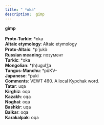 ```yaml
---
title: " *oka"
description:  gimp
---
```

<p data-pagefind-weight="0.5">
<strong> gimp</strong><br><br>
<strong>Proto-Turkic</strong>:  *oka<br>
<strong>Altaic etymology</strong>:  Altaic etymology<br>
<strong> Proto-Altaic</strong>:  *p`i̯ukò<br>
<strong>Russian meaning</strong>:  позумент<br>
<strong>Turkic</strong>:  *oka<br>
<strong>Mongolian</strong>:  *(h)ugulǯa<br>
<strong>Tungus-Manchu</strong>:  *püKV-<br>
<strong>Japanese</strong>:  *puki<br>
<strong>Comments</strong>:  VEWT 460. A local Kypchak word.<br>
<strong>Tatar</strong>:  uqa<br>
<strong>Kirghiz</strong>:  oqo<br>
<strong>Kazakh</strong>:  oqa<br>
<strong>Noghai</strong>:  oqa<br>
<strong>Bashkir</strong>:  uqa<br>
<strong>Balkar</strong>:  oqa<br>
<strong>Karakalpak</strong>:  oqa<br>

</p>
